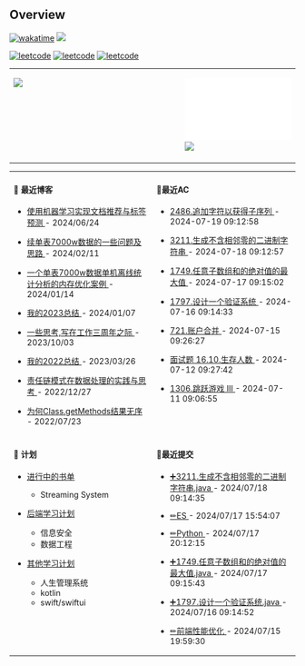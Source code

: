 
## Overview

[![wakatime](https://wakatime.com/badge/user/78591c59-95d5-4479-b2fc-988c35f31d59.svg)](https://wakatime.com/@78591c59-95d5-4479-b2fc-988c35f31d59) ![](https://gpvc.arturio.dev/0xcaffebabe)

[![leetcode](https://leetcode-badge.ismy.wang/ranking)](https://leetcode.cn/u/0xcaffebabe/) [![leetcode](https://leetcode-badge.ismy.wang/solved)](https://leetcode.cn/u/0xcaffebabe/) [![leetcode](https://leetcode-badge.ismy.wang/ac)](https://leetcode.cn/u/0xcaffebabe/)

<table border="0">
  <tr border="0">

  <td valign="top" width="60%">

  ![](https://github-readme-stats.vercel.app/api/wakatime?username=0xcaffebabe&layout=compact&langs_count=12&theme=dark&range=all_time)

  </td>

  <td valign="top" width="40%">

  ![](https://raw.githubusercontent.com/0xcaffebabe/github-stats/master/generated/overview.svg)
  ![](https://github-profile-summary-cards.vercel.app/api/cards/productive-time?username=0xcaffebabe&theme=github_dark&utcOffset=8)

  </td>
  </tr>

</table>

<table>

<tr>
<td valign="top" width="50%">

#### 📖 最近博客


* <a href="https://0xcaffebabe.github.io/%E6%9C%BA%E5%99%A8%E5%AD%A6%E4%B9%A0/2024/06/24/%E4%BD%BF%E7%94%A8%E6%9C%BA%E5%99%A8%E5%AD%A6%E4%B9%A0%E5%AE%9E%E7%8E%B0%E6%96%87%E6%A1%A3%E6%8E%A8%E8%8D%90%E4%B8%8E%E6%A0%87%E7%AD%BE%E9%A2%84%E6%B5%8B.html" target="_blank"> 使用机器学习实现文档推荐与标签预测 </a> - 2024/06/24 

    
* <a href="https://0xcaffebabe.github.io/%E5%A4%A7%E6%95%B0%E6%8D%AE/2024/02/11/%E7%BB%AD%E5%8D%95%E8%A1%A87000w%E6%95%B0%E6%8D%AE%E7%9A%84%E4%B8%80%E4%BA%9B%E9%97%AE%E9%A2%98%E5%8F%8A%E6%80%9D%E8%B7%AF.html" target="_blank"> 续单表7000w数据的一些问题及思路 </a> - 2024/02/11 

    
* <a href="https://0xcaffebabe.github.io/%E5%A4%A7%E6%95%B0%E6%8D%AE/2024/01/14/%E4%B8%80%E4%B8%AA%E5%8D%95%E8%A1%A87000w%E6%95%B0%E6%8D%AE%E5%8D%95%E6%9C%BA%E7%A6%BB%E7%BA%BF%E7%BB%9F%E8%AE%A1%E5%88%86%E6%9E%90%E7%9A%84%E5%86%85%E5%AD%98%E4%BC%98%E5%8C%96%E6%A1%88%E4%BE%8B.html" target="_blank"> 一个单表7000w数据单机离线统计分析的内存优化案例 </a> - 2024/01/14 

    
* <a href="https://0xcaffebabe.github.io/%E4%BA%BA%E7%94%9F/2024/01/07/%E6%88%91%E7%9A%842023%E6%80%BB%E7%BB%93.html" target="_blank"> 我的2023总结 </a> - 2024/01/07 

    
* <a href="https://0xcaffebabe.github.io/%E4%BA%BA%E7%94%9F/2023/10/03/%E4%B8%80%E4%BA%9B%E6%80%9D%E8%80%83,%E5%86%99%E5%9C%A8%E5%B7%A5%E4%BD%9C%E4%B8%89%E5%91%A8%E5%B9%B4%E4%B9%8B%E9%99%85.html" target="_blank"> 一些思考,写在工作三周年之际 </a> - 2023/10/03 

    
* <a href="https://0xcaffebabe.github.io/%E4%BA%BA%E7%94%9F/2023/03/26/%E6%88%91%E7%9A%842022%E6%80%BB%E7%BB%93.html" target="_blank"> 我的2022总结 </a> - 2023/03/26 

    
* <a href="https://0xcaffebabe.github.io/%E8%AE%BE%E8%AE%A1%E6%A8%A1%E5%BC%8F/2022/12/27/%E8%B4%A3%E4%BB%BB%E9%93%BE%E6%A8%A1%E5%BC%8F%E5%9C%A8%E6%95%B0%E6%8D%AE%E5%A4%84%E7%90%86%E7%9A%84%E5%AE%9E%E8%B7%B5%E4%B8%8E%E6%80%9D%E8%80%83.html" target="_blank"> 责任链模式在数据处理的实践与思考 </a> - 2022/12/27 

    
* <a href="https://0xcaffebabe.github.io/jvm/2022/07/23/%E4%B8%BA%E4%BD%95Class.getMethods%E7%BB%93%E6%9E%9C%E6%97%A0%E5%BA%8F.html" target="_blank"> 为何Class.getMethods结果无序 </a> - 2022/07/23 

        

</td>

<td valign="top" width="50%">

#### 🔋最近AC


  * <a href="https://leetcode.cn/submissions/detail/547866037" target="_blank"> 2486.追加字符以获得子序列 </a> - 2024-07-19 09:12:58 

    
  * <a href="https://leetcode.cn/submissions/detail/547584217" target="_blank"> 3211.生成不含相邻零的二进制字符串 </a> - 2024-07-18 09:12:57 

    
  * <a href="https://leetcode.cn/submissions/detail/547274674" target="_blank"> 1749.任意子数组和的绝对值的最大值 </a> - 2024-07-17 09:15:02 

    
  * <a href="https://leetcode.cn/submissions/detail/546967360" target="_blank"> 1797.设计一个验证系统 </a> - 2024-07-16 09:14:33 

    
  * <a href="https://leetcode.cn/submissions/detail/546678304" target="_blank"> 721.账户合并 </a> - 2024-07-15 09:26:27 

    
  * <a href="https://leetcode.cn/submissions/detail/545949073" target="_blank"> 面试题 16.10.生存人数 </a> - 2024-07-12 09:27:42 

    
  * <a href="https://leetcode.cn/submissions/detail/545667625" target="_blank"> 1306.跳跃游戏 III </a> - 2024-07-11 09:06:55 

    

</td>

</tr>

<tr>

<td valign="top" width="50%">

#### 📝 计划

- [进行中的书单](https://github.com/users/0xcaffebabe/projects/9)
  - Streaming System


- [后端学习计划](https://github.com/users/0xcaffebabe/projects/10)
  - 信息安全
  - 数据工程


- [其他学习计划](https://github.com/users/0xcaffebabe/projects/11)
  - 人生管理系统
  - kotlin
  - swift/swiftui


<td>

#### 🌴最近提交


  * <a href="https://github.com/0xcaffebabe/leetcode/commit/5682e36e33ede1bd4670180530fc41c631b4f35a" target="_blank"> ➕3211.生成不含相邻零的二进制字符串.java </a> - 2024/07/18 09:14:35 

    
  * <a href="https://github.com/0xcaffebabe/note/commit/06cfd00bffe6d7d4c91c3aad727c982645d3aeea" target="_blank"> ✏ES </a> - 2024/07/17 15:54:07 

    
  * <a href="https://github.com/0xcaffebabe/note/commit/e97158f5a4b3aa3d04bed6b8e37cd93874a60439" target="_blank"> ✏Python </a> - 2024/07/17 20:12:15 

    
  * <a href="https://github.com/0xcaffebabe/leetcode/commit/fc1341b9bbcaefc5a83eb0fd1f33ab35ef7351f9" target="_blank"> ➕1749.任意子数组和的绝对值的最大值.java </a> - 2024/07/17 09:15:43 

    
  * <a href="https://github.com/0xcaffebabe/leetcode/commit/af50373e2e64b5cb48c6bc936c786115c0802b2e" target="_blank"> ➕1797.设计一个验证系统.java </a> - 2024/07/16 09:14:52 

    
  * <a href="https://github.com/0xcaffebabe/note/commit/030a3f5157dcbb5d0454cad768dbfd94ca5641ee" target="_blank"> ✏前端性能优化 </a> - 2024/07/15 19:59:30 

    

</td>

</tr>

</table>


